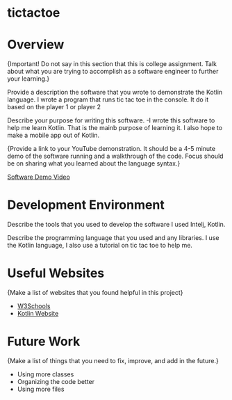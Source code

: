 # tictactoe
# Overview

{Important!  Do not say in this section that this is college assignment.  Talk about what you are trying to accomplish as a software engineer to further your learning.}

Provide a description the software that you wrote to demonstrate the Kotlin language.
I wrote a program that runs tic tac toe in the console. It do it based on the player 1 or player 2

Describe your purpose for writing this software.
-I wrote this software to help me learn Kotlin. That is the mainb purpose of learning it. I also hope to make a mobile app out of Kotlin.

{Provide a link to your YouTube demonstration.  It should be a 4-5 minute demo of the software running and a walkthrough of the code.  Focus should be on sharing what you learned about the language syntax.}

[Software Demo Video](https://youtu.be/SuYAFWbH5RM)

# Development Environment

Describe the tools that you used to develop the software
I used Intelj, Kotlin. 

Describe the programming language that you used and any libraries.
I use the Kotlin language, I also use a tutorial on tic tac toe to help me.

# Useful Websites

{Make a list of websites that you found helpful in this project}
* [W3Schools](https://www.w3schools.com/kotlin/kotlin_variables.php)
* [Kotlin Website](https://kotlinlang.org/)

# Future Work

{Make a list of things that you need to fix, improve, and add in the future.}
* Using more classes
* Organizing the code better
* Using more files
